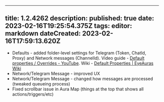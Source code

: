 
---
title: 1.2.4262
description: 
published: true
date: 2023-02-16T19:25:54.375Z
tags: 
editor: markdown
dateCreated: 2023-02-16T17:59:13.620Z
---		
		
- Defaults - added folder-level settings for Telegram (Token, ChatId, Proxy) and Network messages (ChannelId). Video guide - [Default properties / Overrides - YouTube](https://www.youtube.com/watch?v=oVWBwCNd4nc). Wiki - [Default Properties | EyeAuras Wiki](https://wiki.eyeauras.net/en/default-properties)
- Network/Telegram Message - improved UX
- Network/Telegram Message - changed how messages are processed (tweaked queueing process)
- Fixed scrollbar issue in Aura Map (things at the top that shows all actions/triggers/etc)